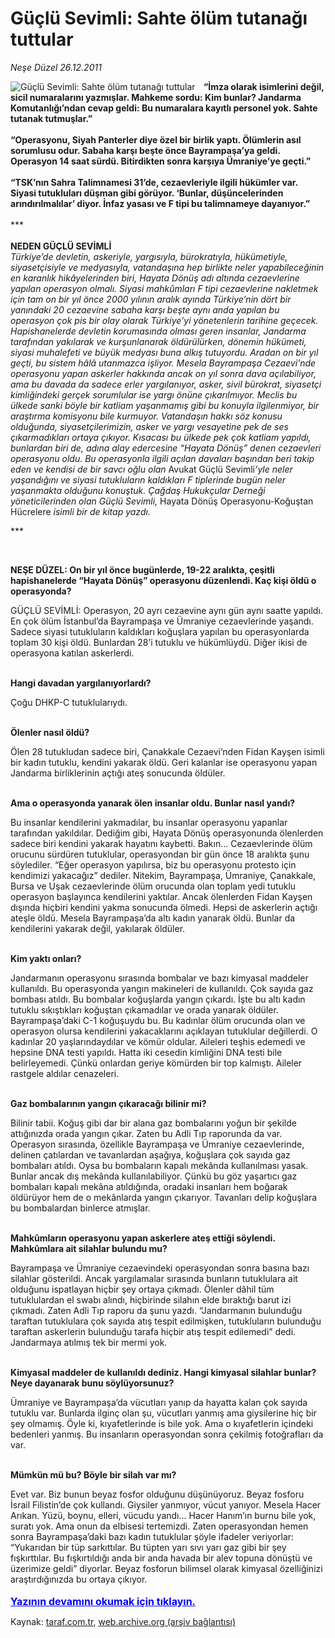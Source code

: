 # Güçlü Sevimli: Sahte ölüm tutanağı tuttular

*Neşe Düzel 26.12.2011*

<div class="yazi"><img align="left" alt="Güçlü Sevimli: Sahte ölüm tutanağı tuttular" border="0" src="http://www.taraf.com.tr/fotoraflar/makaleler/guclu-sevimli-sahte-olum-tutanagi-tuttular_8664_orijinal.jpg" style="border-right-width:10px; border-color:#FFFFFF"/><p><b>“</b><b>İmza olarak isimlerini değil, sicil numaralarını yazmışlar. Mahkeme sordu: Kim bunlar? Jandarma Komutanlığı’ndan cevap geldi: Bu numaralara kayıtlı personel yok. Sahte tutanak tutmuşlar.”<br/><br/></b><b>“</b><b>Operasyonu, Siyah Panterler diye özel bir birlik yaptı. Ölümlerin asıl sorumlusu odur. Sabaha karşı beşte önce Bayrampaşa’ya geldi. Operasyon 14 saat sürdü. Bitirdikten sonra karşıya Ümraniye’ye geçti.”<br/><br/></b><b>“</b><b>TSK’nın Sahra Talimnamesi 31’de, cezaevleriyle ilgili hükümler var. Siyasi tutukluları düşman gibi görüyor. ‘Bunlar, düşüncelerinden arındırılmalılar’ diyor. İnfaz yasası ve F tipi bu talimnameye dayanıyor.” <br/><br/></b>***<br/><br/><b>NEDEN</b><b> </b><b>GÜÇLÜ SEVİMLİ <br/></b><i>Türkiye’de devletin, askeriyle, yargısıyla, bürokratıyla, hükümetiyle, siyasetçisiyle ve medyasıyla, vatandaşına hep birlikte neler yapabileceğinin en karanlık hikâyelerinden biri, Hayata Dönüş adı altında cezaevlerine yapılan operasyon olmalı. Siyasi mahkûmları F tipi cezaevlerine nakletmek için tam on bir yıl önce 2000 yılının aralık ayında Türkiye’nin dört bir yanındaki 20 cezaevine sabaha karşı beşte aynı anda yapılan bu operasyon çok pis bir olay olarak Türkiye’yi yönetenlerin tarihine geçecek. Hapishanelerde devletin korumasında olması geren insanlar, Jandarma tarafından yakılarak ve kurşunlanarak öldürülürken, dönemin hükümeti, siyasi muhalefeti ve büyük medyası buna alkış tutuyordu. Aradan on bir yıl geçti, bu sistem hâlâ utanmazca işliyor. Mesela Bayrampaşa Cezaevi’nde operasyonu yapan askerler hakkında ancak on yıl sonra dava açılabiliyor, ama bu davada da sadece erler yargılanıyor, asker, sivil bürokrat, siyasetçi kimliğindeki gerçek sorumlular ise yargı önüne çıkarılmıyor. Meclis bu ülkede sanki böyle bir katliam yaşanmamış gibi bu konuyla ilgilenmiyor, bir araştırma komisyonu bile kurmuyor. Vatandaşın hakkı söz konusu olduğunda, siyasetçilerimizin, asker ve yargı vesayetine pek de ses çıkarmadıkları ortaya çıkıyor. Kısacası bu ülkede pek çok katliam yapıldı, bunlardan biri de, adına alay edercesine “Hayata Dönüş” denen cezaevleri operasyonu oldu. Bu operasyonla ilgili açılan davaları başından beri takip eden ve kendisi de bir savcı oğlu olan </i>Avukat Güçlü Sevimli<i>’yle neler yaşandığını ve siyasi tutukluların kaldıkları F tiplerinde bugün neler yaşanmakta olduğunu konuştuk. Çağdaş Hukukçular Derneği yöneticilerinden olan Güçlü Sevimli, </i>Hayata Dönüş Operasyonu-Koğuştan Hücrelere<i> isimli bir de kitap yazdı.</i></p>
<p>***</p>
<p><b> </b></p>
<p><b>NEŞE DÜZEL: On bir yıl önce bugünlerde, 19-22 aralıkta, çeşitli hapishanelerde “Hayata Dönüş” operasyonu düzenlendi. Kaç kişi öldü o operasyonda?</b></p>
<p>GÜÇLÜ SEVİMLİ: Operasyon, 20 ayrı cezaevine aynı gün aynı saatte yapıldı. En çok ölüm İstanbul’da Bayrampaşa ve Ümraniye cezaevlerinde yaşandı. Sadece siyasi tutukluların kaldıkları koğuşlara yapılan bu operasyonlarda toplam 30 kişi öldü. Bunlardan 28’i tutuklu ve hükümlüydü. Diğer ikisi de operasyona katılan askerlerdi. </p>
<p><b><br/>Hangi davadan yargılanıyorlardı? </b></p>
<p>Çoğu DHKP-C tutuklularıydı. </p>
<p><b><br/>Ölenler nasıl öldü?</b></p>
<p>Ölen 28 tutukludan sadece biri, Çanakkale Cezaevi’nden Fidan Kayşen isimli bir kadın tutuklu, kendini yakarak öldü. Geri kalanlar ise operasyonu yapan Jandarma birliklerinin açtığı ateş sonucunda öldüler. </p>
<p><b><br/>Ama o operasyonda yanarak ölen insanlar oldu. Bunlar nasıl yandı?</b></p>
<p>Bu insanlar kendilerini yakmadılar, bu insanlar operasyonu yapanlar tarafından yakıldılar. Dediğim gibi, Hayata Dönüş operasyonunda ölenlerden sadece biri kendini yakarak hayatını kaybetti. Bakın... Cezaevlerinde ölüm orucunu sürdüren tutuklular, operasyondan bir gün önce 18 aralıkta şunu söylediler. “Eğer operasyon yapılırsa, biz bu operasyonu protesto için kendimizi yakacağız” dediler. Nitekim, Bayrampaşa, Ümraniye, Çanakkale, Bursa ve Uşak cezaevlerinde ölüm orucunda olan toplam yedi tutuklu operasyon başlayınca kendilerini yaktılar. Ancak ölenlerden Fidan Kayşen dışında hiçbiri kendini yakma sonucunda ölmedi. Hepsi de askerlerin açtığı ateşle öldü. Mesela Bayrampaşa’da altı kadın yanarak öldü. Bunlar da kendilerini yakarak değil, yakılarak öldüler.</p>
<p><b><br/>Kim yaktı onları?</b></p>
<p>Jandarmanın operasyonu sırasında bombalar ve bazı kimyasal maddeler kullanıldı. Bu operasyonda yangın makineleri de kullanıldı. Çok sayıda gaz bombası atıldı. Bu bombalar koğuşlarda yangın çıkardı. İşte bu altı kadın tutuklu sıkıştıkları koğuştan çıkamadılar ve orada yanarak öldüler. Bayrampaşa’daki C-1 koğuşuydu bu.<b> </b>Bu kadınlar ölüm orucunda olan ve operasyon olursa kendilerini yakacaklarını açıklayan tutuklular değillerdi. O kadınlar 20 yaşlarındaydılar ve kömür oldular. Aileleri teşhis edemedi ve hepsine DNA testi yapıldı. Hatta iki cesedin kimliğini DNA testi bile belirleyemedi. Çünkü onlardan geriye kömürden bir top kalmıştı. Aileler rastgele aldılar cenazeleri. </p>
<p><b><br/>Gaz bombalarının yangın çıkaracağı bilinir mi?</b></p>
<p>Bilinir tabii. Koğuş gibi dar bir alana gaz bombalarını yoğun bir şekilde attığınızda orada yangın çıkar. Zaten bu Adli Tıp raporunda da var. Operasyon sırasında, özellikle Bayrampaşa ve Ümraniye cezaevlerinde, delinen çatılardan ve tavanlardan aşağıya, koğuşlara çok sayıda gaz bombaları atıldı. Oysa bu bombaların kapalı mekânda kullanılması yasak. Bunlar ancak dış mekânda kullanılabiliyor. Çünkü bu göz yaşartıcı gaz bombaları kapalı mekâna atıldığında, oradaki insanları hem boğarak öldürüyor hem de o mekânlarda yangın çıkarıyor. Tavanları delip koğuşlara bu bombalardan binlerce atmışlar. </p>
<p><b><br/>Mahkûmların operasyonu yapan askerlere ateş ettiği söylendi. Mahkûmlara ait silahlar bulundu mu?</b></p>
<p>Bayrampaşa ve Ümraniye cezaevindeki operasyondan sonra basına bazı silahlar gösterildi. Ancak yargılamalar sırasında bunların tutuklulara ait olduğunu ispatlayan hiçbir şey ortaya çıkmadı. Ölenler dâhil tüm tutuklulardan el swabı alındı, hiçbirinde silahın elde bıraktığı barut izi çıkmadı. Zaten Adli Tıp raporu da şunu yazdı. “Jandarmanın bulunduğu taraftan tutuklulara çok sayıda atış tespit edilmişken, tutukluların bulunduğu taraftan askerlerin bulunduğu tarafa hiçbir atış tespit edilemedi” dedi. Jandarmaya atılmış tek bir mermi yok. </p>
<p><b><br/>Kimyasal maddeler de kullanıldı dediniz. Hangi kimyasal silahlar bunlar? Neye dayanarak bunu söylüyorsunuz?</b></p>
<p>Ümraniye ve Bayrampaşa’da vücutları yanıp da hayatta kalan çok sayıda tutuklu var. Bunlarda ilginç olan şu, vücutları yanmış ama giysilerine hiç bir şey olmamış. Öyle ki, kıyafetlerinde is bile yok. Ama o kıyafetlerin içindeki bedenleri yanmış. Bu insanların operasyondan sonra çekilmiş fotoğrafları da var. </p>
<p><b><br/>Mümkün mü bu? Böyle bir silah var mı?</b></p>
<p>Evet var. Biz bunun beyaz fosfor olduğunu düşünüyoruz. Beyaz fosforu İsrail Filistin’de çok kullandı. Giysiler yanmıyor, vücut yanıyor. Mesela Hacer Arıkan. Yüzü, boynu, elleri, vücudu yandı... Hacer Hanım’ın burnu bile yok, suratı yok. Ama onun da elbisesi tertemizdi. Zaten operasyondan hemen sonra Bayrampaşa’daki bazı kadın tutuklular şöyle ifadeler veriyorlar: “Yukarıdan bir tüp sarkıttılar. Bu tüpten yarı sıvı yarı gaz gibi bir şey fışkırttılar. Bu fışkırtıldığı anda bir anda havada bir alev topuna dönüştü ve üzerimize geldi” diyorlar. Beyaz fosforun bilimsel olarak kimyasal özelliğinizi araştırdığınızda bu ortaya çıkıyor.
                                    	<br/><br/>
<a class="lnk2" href="/web/20120415202459/http://www.taraf.com.tr/login/" style="font-size:16px;color:#0000FF;"><u><b>
			  Yazının devamını okumak için tıklayın.</b></u></a><br/>
</p></div>

Kaynak: [taraf.com.tr](http://www.taraf.com.tr:80/nese-duzel/makale-guclu-sevimli-sahte-olum-tutanagi-tuttular.htm), [web.archive.org (arşiv bağlantısı)](http://web.archive.org/web/20120415202459/http://www.taraf.com.tr:80/nese-duzel/makale-guclu-sevimli-sahte-olum-tutanagi-tuttular.htm)
